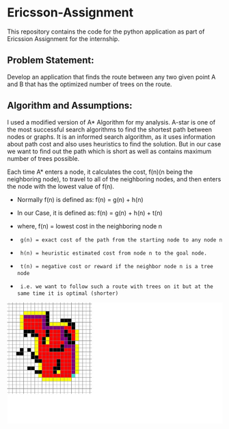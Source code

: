 # Ericsson-Assignment
 
This repository contains the code for the python application as part of Ericssion Assignment for the internship.

## Problem Statement: 

Develop an application that finds the route between any two given point A and B that has the optimized number of trees on the route. 

## Algorithm and Assumptions:

I used a modified version of A* Algorithm for my analysis. A-star is one of the most successful search algorithms to find the shortest path between nodes or graphs. It is an informed search algorithm, as it uses information about path cost and also uses heuristics to find the solution. But in our case we want to find out the path which is short as well as contains maximum number of trees possible.

Each time A* enters a node, it calculates the cost, f(n)(n being the neighboring node), to travel to all of the neighboring nodes, and then enters the node with the lowest value of f(n).

* Normally f(n) is defined as:     f(n) = g(n) + h(n)
* In our Case, it is defined as:   f(n) = g(n) + h(n) + t(n)

* where, f(n) = lowest cost in the neighboring node n
*	   g(n) = exact cost of the path from the starting node to any node n
*	   h(n) = heuristic estimated cost from node n to the goal node.
*	   t(n) = negative cost or reward if the neighbor node n is a tree node 
*	   i.e. we want to follow such a route with trees on it but at the same time it is optimal (shorter)



![Alt text](https://github.com/princeagarwal12/Ericsson-Assign/blob/main/example.jpg?raw=true "Example")